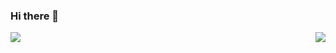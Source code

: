 ### Hi there 👋

<a href="https://github.com/anuraghazra/github-readme-stats">
  <img align="center" src="https://github-readme-stats.vercel.app/api?username=gcelikmasat&count_private=true&show_icons=true&theme=dark" />
  <b href="https://www.linkedin.com/in/g%C3%B6kberk-%C3%A7elikmasat/"/>
</a>
<a href="https://github.com/anuraghazra/convoychat">
  <img align="right" src="https://github-readme-stats.vercel.app/api/top-langs/?username=gcelikmasat&langs_count=8" />
</a>

